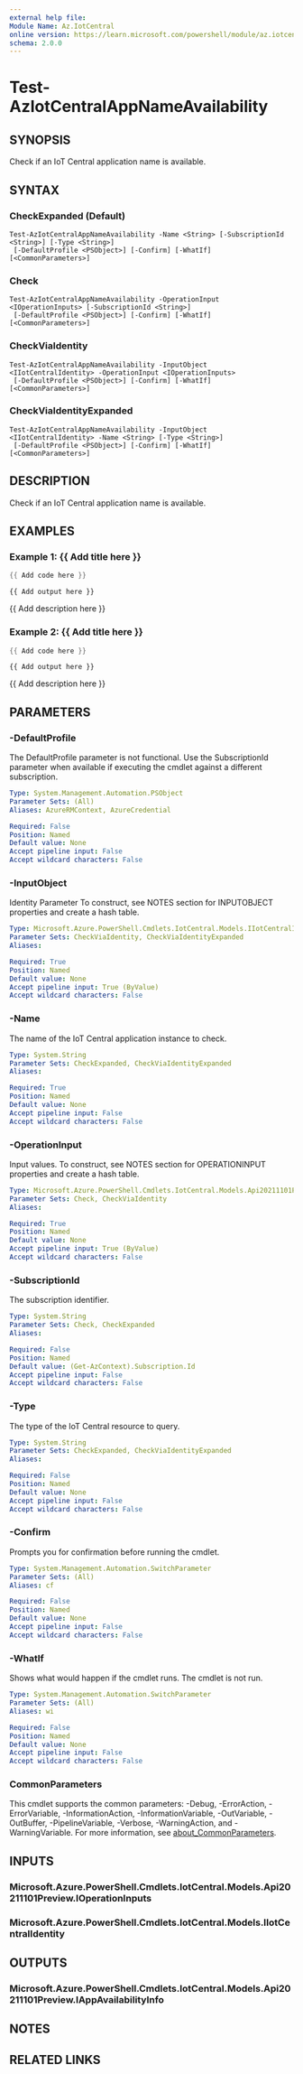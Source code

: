 ```yaml
---
external help file:
Module Name: Az.IotCentral
online version: https://learn.microsoft.com/powershell/module/az.iotcentral/test-aziotcentralappnameavailability
schema: 2.0.0
---
```


# Test-AzIotCentralAppNameAvailability

## SYNOPSIS
Check if an IoT Central application name is available.

## SYNTAX

### CheckExpanded (Default)
```
Test-AzIotCentralAppNameAvailability -Name <String> [-SubscriptionId <String>] [-Type <String>]
 [-DefaultProfile <PSObject>] [-Confirm] [-WhatIf] [<CommonParameters>]
```

### Check
```
Test-AzIotCentralAppNameAvailability -OperationInput <IOperationInputs> [-SubscriptionId <String>]
 [-DefaultProfile <PSObject>] [-Confirm] [-WhatIf] [<CommonParameters>]
```

### CheckViaIdentity
```
Test-AzIotCentralAppNameAvailability -InputObject <IIotCentralIdentity> -OperationInput <IOperationInputs>
 [-DefaultProfile <PSObject>] [-Confirm] [-WhatIf] [<CommonParameters>]
```

### CheckViaIdentityExpanded
```
Test-AzIotCentralAppNameAvailability -InputObject <IIotCentralIdentity> -Name <String> [-Type <String>]
 [-DefaultProfile <PSObject>] [-Confirm] [-WhatIf] [<CommonParameters>]
```

## DESCRIPTION
Check if an IoT Central application name is available.

## EXAMPLES

### Example 1: {{ Add title here }}
```powershell
{{ Add code here }}
```

```output
{{ Add output here }}
```

{{ Add description here }}

### Example 2: {{ Add title here }}
```powershell
{{ Add code here }}
```

```output
{{ Add output here }}
```

{{ Add description here }}

## PARAMETERS

### -DefaultProfile
The DefaultProfile parameter is not functional.
Use the SubscriptionId parameter when available if executing the cmdlet against a different subscription.

```yaml
Type: System.Management.Automation.PSObject
Parameter Sets: (All)
Aliases: AzureRMContext, AzureCredential

Required: False
Position: Named
Default value: None
Accept pipeline input: False
Accept wildcard characters: False
```

### -InputObject
Identity Parameter
To construct, see NOTES section for INPUTOBJECT properties and create a hash table.

```yaml
Type: Microsoft.Azure.PowerShell.Cmdlets.IotCentral.Models.IIotCentralIdentity
Parameter Sets: CheckViaIdentity, CheckViaIdentityExpanded
Aliases:

Required: True
Position: Named
Default value: None
Accept pipeline input: True (ByValue)
Accept wildcard characters: False
```

### -Name
The name of the IoT Central application instance to check.

```yaml
Type: System.String
Parameter Sets: CheckExpanded, CheckViaIdentityExpanded
Aliases:

Required: True
Position: Named
Default value: None
Accept pipeline input: False
Accept wildcard characters: False
```

### -OperationInput
Input values.
To construct, see NOTES section for OPERATIONINPUT properties and create a hash table.

```yaml
Type: Microsoft.Azure.PowerShell.Cmdlets.IotCentral.Models.Api20211101Preview.IOperationInputs
Parameter Sets: Check, CheckViaIdentity
Aliases:

Required: True
Position: Named
Default value: None
Accept pipeline input: True (ByValue)
Accept wildcard characters: False
```

### -SubscriptionId
The subscription identifier.

```yaml
Type: System.String
Parameter Sets: Check, CheckExpanded
Aliases:

Required: False
Position: Named
Default value: (Get-AzContext).Subscription.Id
Accept pipeline input: False
Accept wildcard characters: False
```

### -Type
The type of the IoT Central resource to query.

```yaml
Type: System.String
Parameter Sets: CheckExpanded, CheckViaIdentityExpanded
Aliases:

Required: False
Position: Named
Default value: None
Accept pipeline input: False
Accept wildcard characters: False
```

### -Confirm
Prompts you for confirmation before running the cmdlet.

```yaml
Type: System.Management.Automation.SwitchParameter
Parameter Sets: (All)
Aliases: cf

Required: False
Position: Named
Default value: None
Accept pipeline input: False
Accept wildcard characters: False
```

### -WhatIf
Shows what would happen if the cmdlet runs.
The cmdlet is not run.

```yaml
Type: System.Management.Automation.SwitchParameter
Parameter Sets: (All)
Aliases: wi

Required: False
Position: Named
Default value: None
Accept pipeline input: False
Accept wildcard characters: False
```

### CommonParameters
This cmdlet supports the common parameters: -Debug, -ErrorAction, -ErrorVariable, -InformationAction, -InformationVariable, -OutVariable, -OutBuffer, -PipelineVariable, -Verbose, -WarningAction, and -WarningVariable. For more information, see [about_CommonParameters](http://go.microsoft.com/fwlink/?LinkID=113216).

## INPUTS

### Microsoft.Azure.PowerShell.Cmdlets.IotCentral.Models.Api20211101Preview.IOperationInputs

### Microsoft.Azure.PowerShell.Cmdlets.IotCentral.Models.IIotCentralIdentity

## OUTPUTS

### Microsoft.Azure.PowerShell.Cmdlets.IotCentral.Models.Api20211101Preview.IAppAvailabilityInfo

## NOTES

## RELATED LINKS

